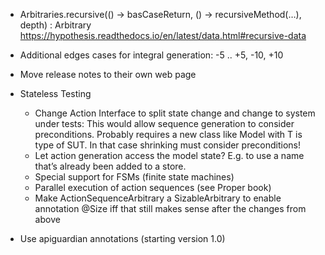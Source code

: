 - Arbitraries.recursive(() -> basCaseReturn, () -> recursiveMethod(…), depth) : Arbitrary<T>
  https://hypothesis.readthedocs.io/en/latest/data.html#recursive-data

- Additional edges cases for integral generation:
  -5 .. +5, -10, +10

- Move release notes to their own web page

- Stateless Testing
    - Change Action Interface to split state change and change to system under tests:
      This would allow sequence generation to consider preconditions.
      Probably requires a new class like Model<T> with T is type of SUT.
      In that case shrinking must consider preconditions!
    - Let action generation access the model state?
      E.g. to use a name that’s already been added to a store.
    - Special support for FSMs (finite state machines)
    - Parallel execution of action sequences (see Proper book)
    - Make ActionSequenceArbitrary a SizableArbitrary to enable annotation @Size
      iff that still makes sense after the changes from above

- Use apiguardian annotations (starting version 1.0)

